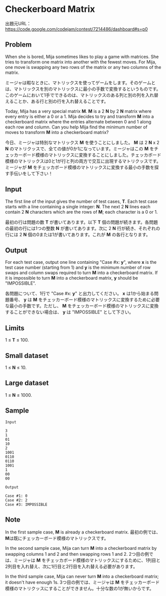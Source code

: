 # Checkerboard Matrix

出題元URL：https://code.google.com/codejam/contest/7214486/dashboard#s=p0

## Problem

When she is bored, Mija sometimes likes to play a game with matrices. She tries to transform one matrix into another with the fewest moves. For Mija, one move is swapping any two rows of the matrix or any two columns of the matrix.

ミージャは暇なときに、マトリックスを使ってゲームをします。そのゲームとは、マトリックスを別のマトリックスに最小の手数で変換するというものです。このゲームにおいて1手でできるのは、マトリックスのある列と別の列を入れ替えることか、ある行と別の行を入れ替えることです。

Today, Mija has a very special matrix **M**. **M** is a 2 **N** by 2 **N** matrix where every entry is either a 0 or a 1. Mija decides to try and transform **M** into a checkerboard matrix where the entries alternate between 0 and 1 along each row and column. Can you help Mija find the minimum number of moves to transform **M** into a checkerboard matrix?

今日、ミージャは特別なマトリックス **M** を使うことにしました。 **M** は 2 **N** x 2 **N** のマトリクッスで、全ての値が0か1になっています。ミージャはこの **M** をチェッカーボード模様のマトリックスに変換することにしました。チェッカボード模様のマトリックスは0と1が行と列の両方で交互に出現するマトリクッスです。ミージャが **M** をチェッカボード模様のマトリックスに変換する最小の手数を探す手伝いをして下さい！

## Input

The first line of the input gives the number of test cases, **T**.  Each test case starts with a line containing a single integer: **N**. The next 2 **N** lines each contain 2 **N** characters which are the rows of **M**; each character is a 0 or 1.

最初の行は問題の数 **T** が書いてあります。以下 **T** 個の問題が続きます。各問題の最初の行には1つの整数 **N** が書いてあります。次に 2 **N** 行が続き、それぞれの行には 2 **N** 個の0または1が書いてあります。これが **M** の各行となります。

## Output

For each test case, output one line containing "Case #x: **y**", where **x** is the test case number (starting from 1) and **y** is the minimum number of row swaps and column swaps required to turn **M** into a checkerboard matrix. If it is impossible to turn **M** into a checkerboard matrix, **y** should be "IMPOSSIBLE".

各問題について、1行で "Case #x: **y**" と出力してください。 **x** は1から始まる問題番号、 **y** は **M** をチェッカーボード模様のマトリックスに変換するために必要な最小の手数です。ただし、 **M** をチェッカーボード模様のマトリックスに変換することができない場合は、 **y** は "IMPOSSIBLE" として下さい。

## Limits

1 ≤ **T** ≤ 100.

## Small dataset

1 ≤ **N** ≤ 10.

## Large dataset

1 ≤ **N** ≤ 1000.

## Sample

```
Input 

3
1
01
10
2
1001
0110
0110
1001
1
00
00

Output 

Case #1: 0
Case #2: 2
Case #3: IMPOSSIBLE
```

## Note

In the first sample case, **M** is already a checkerboard matrix.
最初の例では、 **M**は既にチェッカーボード模様のマトリックスです。

In the second sample case, Mija can turn **M** into a checkerboard matrix by swapping columns 1 and 2 and then swapping rows 1 and 2.
2つ目の例では、ミージャは **M** をチェッカボード模様のマトリックスにするために、1列目と2列目を入れ替え、次に1行目と2行目を入れ替える必要があります。

In the third sample case, Mija can never turn **M** into a checkerboard matrix; it doesn't have enough 1s.
3つ目の例では、ミージャは **M** をチェッカーボード模様のマトリクッスにすることができません。十分な数の1が無いからです。
